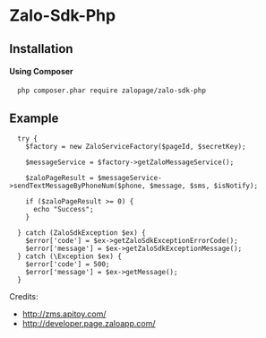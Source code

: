 # Zalo-Sdk-Php

Installation
------------

#### Using Composer

```bash
  php composer.phar require zalopage/zalo-sdk-php
```

Example
------------
```
  try {
    $factory = new ZaloServiceFactory($pageId, $secretKey);
  
    $messageService = $factory->getZaloMessageService();
  
    $zaloPageResult = $messageService->sendTextMessageByPhoneNum($phone, $message, $sms, $isNotify);
  
    if ($zaloPageResult >= 0) {
      echo "Success";
    }
  
  } catch (ZaloSdkException $ex) {
    $error['code'] = $ex->getZaloSdkExceptionErrorCode();
    $error['message'] = $ex->getZaloSdkExceptionMessage();
  } catch (\Exception $ex) {
    $error['code'] = 500;
    $error['message'] = $ex->getMessage();
  }
```

Credits: 
* http://zms.apitoy.com/
* http://developer.page.zaloapp.com/
